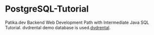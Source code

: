 # PostgreSQL-Tutorial
Patika.dev Backend Web Development Path with Intermediate Java SQL Tutorial.
dvdrental demo database is used.[dvdrental](https://www.postgresqltutorial.com/wp-content/uploads/2019/05/dvdrental.zip).

